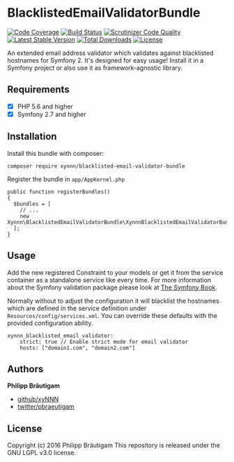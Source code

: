 # BlacklistedEmailValidatorBundle

[![Code Coverage](https://scrutinizer-ci.com/g/xyNNN/BlacklistedEmailValidatorBundle/badges/coverage.png?b=master)](https://scrutinizer-ci.com/g/xyNNN/BlacklistedEmailValidatorBundle/?branch=master)
[![Build Status](https://scrutinizer-ci.com/g/xyNNN/BlacklistedEmailValidatorBundle/badges/build.png?b=master)](https://scrutinizer-ci.com/g/xyNNN/BlacklistedEmailValidatorBundle/build-status/master)
[![Scrutinizer Code Quality](https://scrutinizer-ci.com/g/xyNNN/BlacklistedEmailValidatorBundle/badges/quality-score.png?b=master)](https://scrutinizer-ci.com/g/xyNNN/BlacklistedEmailValidatorBundle/?branch=master)
[![Latest Stable Version](https://poser.pugx.org/xynnn/blacklisted-email-validator-bundle/v/stable)](https://packagist.org/packages/xynnn/blacklisted-email-validator-bundle) [![Total Downloads](https://poser.pugx.org/xynnn/blacklisted-email-validator-bundle/downloads)](https://packagist.org/packages/xynnn/blacklisted-email-validator-bundle) [![License](https://poser.pugx.org/xynnn/blacklisted-email-validator-bundle/license)](https://packagist.org/packages/xynnn/blacklisted-email-validator-bundle)

An extended email address validator which validates against blacklisted hostnames for Symfony 2. It's designed for easy usage! Install it in a Symfony project or also use it as framework-agnostic library.

## Requirements

- [x] PHP 5.6 and higher
- [x] Symfony 2.7 and higher

## Installation

Install this bundle with composer:

    composer require xynnn/blacklisted-email-validator-bundle

Register the bundle in ```app/AppKernel.php```

    public function registerBundles()
    {
      $bundles = [
        // ...
        new Xynnn\BlacklistedEmailValidatorBundle\XynnnBlacklistedEmailValidatorBundle(),
      ];
    }

## Usage

Add the new registered Constraint to your models or get it from the service container as a standalone service like every time. For more information about the Symfony validation package please look at [The Symfony Book](http://symfony.com/doc/current/book/validation.html).

Normally without to adjust the configuration it will blacklist the hostnames which are defined in the service definition under ```Resources/config/services.xml```. You can override these defaults with the provided configuration ability.

    xynnn_blacklisted_email_validator:
        strict: true // Enable strict mode for email validator
        hosts: ["domain1.com", "domain2.com"]

## Authors

**Philipp Bräutigam**

+ [github/xyNNN](https://github.com/xyNNN)
+ [twitter/pbraeutigam](http://twitter.com/pbraeutigam)

## License
Copyright (c) 2016 Philipp Bräutigam
This repository is released under the GNU LGPL v3.0 license.
